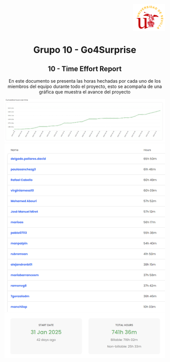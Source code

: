 <div align="right">
    <img src="../logo_US.png" alt="Go4Surprise Logo" width="100">
</div>
<div align="center">

# Grupo 10 - Go4Surprise

## 10 - Time Effort Report

En este documento se presenta las horas hechadas por cada uno de los miembros del equipo durante todo el proyecto, esto se acompaña de una gráfica que muestra el avance del proyecto

<img src="./TimeCharts/Chart.png">
<img src="./TimeCharts/PerUser.png">
<img src="./TimeCharts/Total.png">